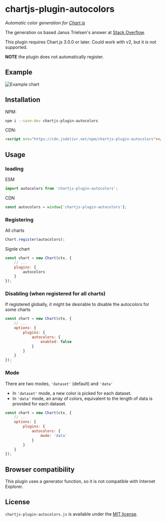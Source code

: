 # chartjs-plugin-autocolors

*Automatic color generation for [Chart.js](https://www.chartjs.org)*

The generation os based Janus Trielsen's answer at [Stack Overflow](https://stackoverflow.com/a/13781114/10359775).

This plugin requires Chart.js 3.0.0 or later. Could work with v2, but it is not supported.

**NOTE** the plugin does not automatically register.

## Example

![Example chart](https://github.com/kurkle/chartjs-plugin-autocolors/raw/master/sample.png "Example chart")

## Installation

NPM:

```bash
npm i --save-dev chartjs-plugin-autocolors
```

CDN:

```html
<script src="https://cdn.jsdelivr.net/npm/chartjs-plugin-autocolors"></script>
```

## Usage

### loading

ESM

```js
import autocolors from 'chartjs-plugin-autocolors';
```

CDN

```js
const autocolors = window['chartjs-plugin-autocolors'];
```

### Registering

All charts

```js
Chart.register(autocolors);
```

Signle chart

```js
const chart = new Chart(ctx, {
	// ...
	plugins: {
		autocolors
	}
});
```

### Disabling (when registered for all charts)

If registered globally, it might be desirable to disable the autocolors for some charts

```js
const chart = new Chart(ctx, {
	// ...
	options: {
		plugins: {
			autocolors: {
				enabled: false
			}
		}
	}
});
```

### Mode

There are two modes, `'dataset'` (default) and `'data'`

- In `'dataset'` mode, a new color is picked for each dataset.
- In `'data'` mode, an array of colors, equivalent to the length of data is provided for each dataset.

```js
const chart = new Chart(ctx, {
	// ...
	options: {
		plugins: {
			autocolors: {
				mode: 'data'
			}
		}
	}
});
```

## Browser compatibility

This plugin uses a generator function, so it is not compatible with Internet Explorer.

## License

`chartjs-plugin-autocolors.js` is available under the [MIT license](https://github.com/kurkle/chartjs-plugin-autocolors/blob/master/LICENSE).
